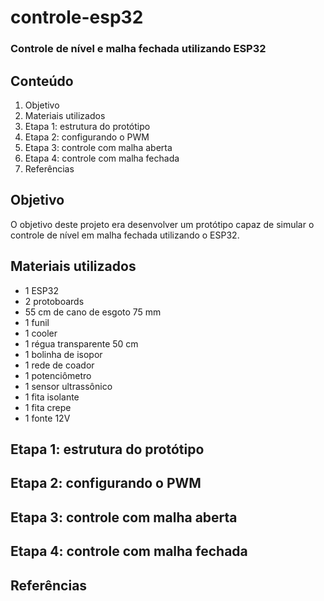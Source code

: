 # controle-esp32

### Controle de nível e malha fechada utilizando ESP32

## Conteúdo

1. Objetivo
2. Materiais utilizados
3. Etapa 1: estrutura do protótipo
4. Etapa 2: configurando o PWM
5. Etapa 3: controle com malha aberta
6. Etapa 4: controle com malha fechada
7. Referências

## Objetivo

O objetivo deste projeto era desenvolver um protótipo capaz de simular o controle de nível em malha fechada utilizando o ESP32.

## Materiais utilizados

- 1 ESP32
- 2 protoboards
- 55 cm de cano de esgoto 75 mm
- 1 funil
- 1 cooler
- 1 régua transparente 50 cm
- 1 bolinha de isopor
- 1 rede de coador
- 1 potenciômetro
- 1 sensor ultrassônico
- 1 fita isolante
- 1 fita crepe
- 1 fonte 12V

## Etapa 1: estrutura do protótipo

## Etapa 2: configurando o PWM

## Etapa 3: controle com malha aberta

## Etapa 4: controle com malha fechada

## Referências
